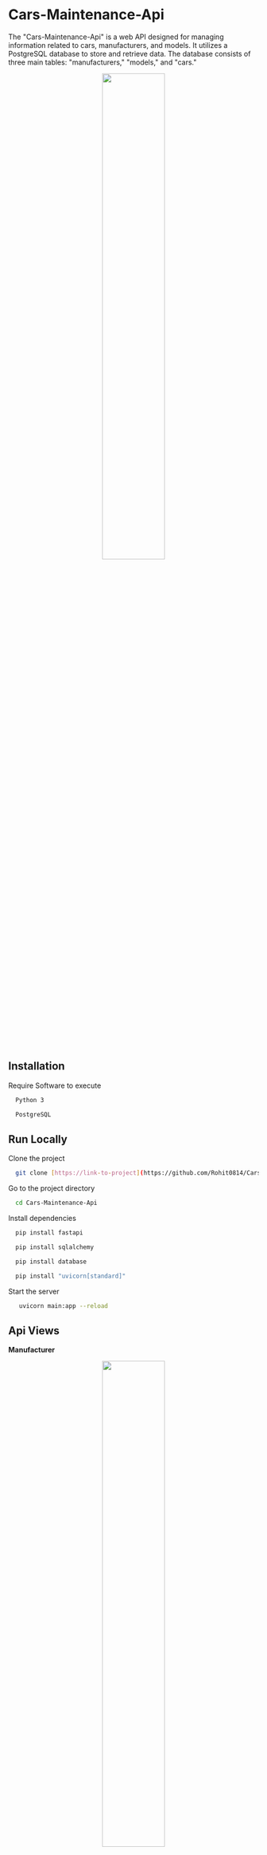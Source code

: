 
# Cars-Maintenance-Api

The "Cars-Maintenance-Api" is a web API designed for managing information related to cars, manufacturers, and models. It utilizes a PostgreSQL database to store and retrieve data. The database consists of three main tables: "manufacturers," "models," and "cars."


<p align="center">
  <img src = https://github.com/Rohit0814/Cars-Maintenance-Api/blob/main/images%20(1).jpeg?raw=true width=50%>
</p>

<!--![Logo](https://github.com/Rohit0814/Cars-Maintenance-Api/blob/main/images%20(1).jpeg?raw=true)-->


## Installation

Require Software to execute

```bash
  Python 3

  PostgreSQL

```
    
## Run Locally

Clone the project

```bash
  git clone [https://link-to-project](https://github.com/Rohit0814/Cars-Maintenance-Api.git)
```

Go to the project directory

```bash
  cd Cars-Maintenance-Api
```

Install dependencies

```bash
  pip install fastapi

  pip install sqlalchemy

  pip install database

  pip install "uvicorn[standard]"
```

Start the server

```bash
   uvicorn main:app --reload
```


## Api Views

**Manufacturer**<br>
<p align="center">
  <img src = https://github.com/Rohit0814/Cars-Maintenance-Api/blob/main/M1.png?raw=true width=50%>
<!-- ![App Screenshot](https://github.com/Rohit0814/Cars-Maintenance-Api/blob/main/M1.png?raw=true) -->
</p>


**Model**<br>
<p align="center">
  <img src = https://github.com/Rohit0814/Cars-Maintenance-Api/blob/main/MODEL1.png?raw=true width=50%>
<!-- ![App Screenshot](https://github.com/Rohit0814/Cars-Maintenance-Api/blob/main/MODEL1.png?raw=true) -->
</p>


**Cars**<br>
<p align="center">
  <img src = https://github.com/Rohit0814/Cars-Maintenance-Api/blob/main/CAR1.png?raw=true width=50%>
<!-- ![App Screenshot](https://github.com/Rohit0814/Cars-Maintenance-Api/blob/main/CAR1.png?raw=true) -->
</p>

## Features

* #### FastAPI Framework ####
    * Utilizes the FastAPI framework in Python for building the API.
    * FastAPI simplifies API development with automatic OpenAPI and JSON Schema generation.


* #### PostgreSQL Database ####
    * Uses PostgreSQL as the database management system for storing and managing data.
    * Leverages relational database capabilities for efficient data organization.


* #### Endpoints ####
    * Provides endpoints for creating, retrieving, updating, and deleting data related to manufacturers, models, and cars.
    * Implements CRUD (Create, Read, Update, Delete) operations for each entity.


* #### Data Validation ####
    * Utilizes Pydantic models for data validation, ensuring that the incoming data adheres to the specified schema.


* #### Relationships ####
    * Implements relationships between tables using foreign keys, linking manufacturers to models and models to cars.


* #### Error Handling ####
    * Includes error handling mechanisms, such as HTTPException, to provide meaningful responses in case of errors or invalid requests.


* #### Security Considerations ####
    * Incorporates secure coding practices to protect against common web vulnerabilities.
    * Implements proper authentication and authorization mechanisms if required.


* #### Deployment ####
    * Can be deployed on a server or cloud platform, allowing for scalability and accessibility.

## Important url




**Manufacturer**
![App Screenshot](https://github.com/Rohit0814/Cars-Maintenance-Api/blob/main/pic1.png?raw=true)

**Model**
![App Screenshot](https://github.com/Rohit0814/Cars-Maintenance-Api/blob/main/pic2.png?raw=true)

**Cars**
![App Screenshot](https://github.com/Rohit0814/Cars-Maintenance-Api/blob/main/pic3.png?raw=true)


## Support

For support, email singhrohit.rs747@gmail.com or join our Slack channel.


